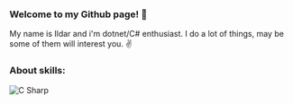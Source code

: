 ### Welcome to my Github page! 👋

My name is Ildar and i'm dotnet/C# enthusiast. I do a lot of things, may be some of them will interest you. ✌️

### About skills:
<img alt="C Sharp" src="https://img.shields.io/badge/C%23-239120?logo=Sharp&logoColor=white&style=for-the-badge" />
